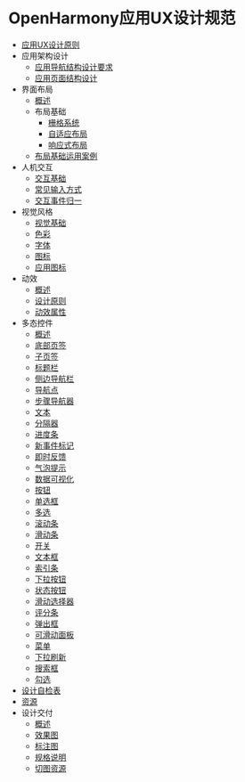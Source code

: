 # OpenHarmony应用UX设计规范

- [应用UX设计原则](app-ux-design.md)
- 应用架构设计
    - [应用导航结构设计要求](app-navigation-structure-design.md)
    - [应用页面结构设计](app-page-structure-design.md)
- 界面布局
    - [概述](ui-layout-overview.md)
    - 布局基础
        - [栅格系统](grid-system.md)
        - [自适应布局](adaptive-layout.md)
        - [响应式布局](responsive-layout.md)
    - [布局基础运用案例](ui-layout-cases.md)
- 人机交互
    - [交互基础](human-machine-interaction-basis.md)
    - [常见输入方式](typical-input-modes.md)
    - [交互事件归一](unified-interaction-events.md)
- 视觉风格
    - [视觉基础](visual-basis.md)
    - [色彩](visual-colors.md)
    - [字体](visual-fonts.md)
    - [图标](visual-icons.md)
    - [应用图标](visual-app-icons.md)
- 动效
    - [概述](animation-overview.md)
    - [设计原则](animation-design-principles.md)
    - [动效属性](animation-attributes.md)
- 多态控件
    - [概述](multimodal-component-overview.md)
    - [底部页签](multimodal-bottom-tab.md)
    - [子页签](multimodal-subtab.md)
    - [标题栏](multimodal-title-bar.md)
    - [侧边导航栏](multimodal-sidebar.md)
    - [导航点](multimodal-swiper.md)
    - [步骤导航器](multimodal-stepper.md)
    - [文本](multimodal-text.md)
    - [分隔器](multimodal-divider.md)
    - [进度条](multimodal-progress-bar.md)
    - [新事件标记](multimodal-badge.md)
    - [即时反馈](multimodal-instant-tip.md)
    - [气泡提示](multimodal-bubble.md)
    - [数据可视化](multimodal-data-panel.md)
    - [按钮](multimodal-button.md)
    - [单选框](multimodal-radio-button.md)
    - [多选](multimodal-check-box.md)
    - [滚动条](multimodal-scrollbar.md)
    - [滑动条](multimodal-slider.md)
    - [开关](multimodal-toggle.md)
    - [文本框](multimodal-text-box.md)
    - [索引条](multimodal-index-bar.md)
    - [下拉按钮](multimodal-drop-down-menu.md)
    - [状态按钮](multimodal-state-button.md)
    - [滑动选择器](multimodal-picker.md)
    - [评分条](multimodal-rating-bar.md)
    - [弹出框](multimodal-dialog.md)
    - [可滑动面板](multimodal-slidable-panel.md)
    - [菜单](multimodal-menu.md)
    - [下拉刷新](multimodal-pull-to-refresh.md)
    - [搜索框](multimodal-search-box.md)
    - [勾选](multimodal-tick-box.md)
- [设计自检表](design-checklist.md)
- [资源](design-resources.md)
- 设计交付
    - [概述](design-deliverable-overview.md)
    - [效果图](design-effect-drawings.md)
    - [标注图](design-annotated-drawings.md)
    - [规格说明](design-specifications.md)
    - [切图资源](design-map-cached-drawings.md)
